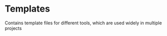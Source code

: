 # Templates

Contains template files for different tools, which are used widely in multiple projects
